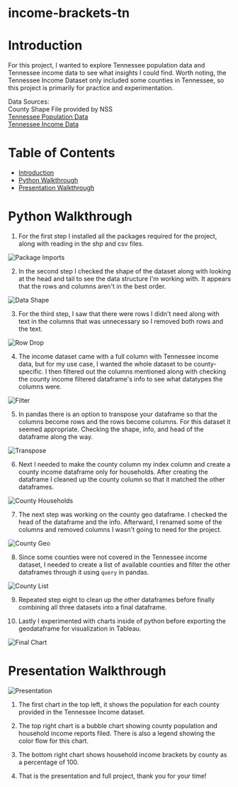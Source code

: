 # income-brackets-tn

# Introduction
For this project, I wanted to explore Tennessee population data and Tennessee income data to see what insights I could find. Worth noting, the Tennessee Income Dataset only included some counties in Tennessee, so this project is primarily for practice and experimentation.

Data Sources:<br/>County Shape File provided by NSS <br/>[Tennessee Population Data](https://www.census.gov/data/tables/time-series/demo/popest/2010s-counties-total.html#par_textimage)<br/>
[Tennessee Income Data](https://data.census.gov/cedsci/table?q=income&g=0400000US47,47.050000&y=2019&tid=ACSST1Y2019.S1901&hidePreview=true&moe=false)

# Table of Contents
* [Introduction](#Introduction)
* [Python Walkthrough](#Python-Walkthrough)
* [Presentation Walkthrough](#Presentation-Walkthrough)

# Python Walkthrough

1. For the first step I installed all the packages required for the project, along with reading in the shp and csv files.

![Package Imports](./assets/package_imports.jpg)

2. In the second step I checked the shape of the dataset along with looking at the head and tail to see the data structure I'm working with. It appears that the rows and columns aren't in the best order.

![Data Shape](./assets/data_shape.jpg)

3. For the third step, I saw that there were rows I didn't need along with text in the columns that was unnecessary so I removed both rows and the text.

![Row Drop](./assets/row_drop.jpg)

4. The income dataset came with a full column with Tennessee income data, but for my use case, I wanted the whole dataset to be county-specific. I then filtered out the columns mentioned along with checking the county income filtered dataframe's info to see what datatypes the columns were.

![Filter](./assets/filter.jpg)

5. In pandas there is an option to transpose your dataframe so that the columns become rows and the rows become columns. For this dataset it seemed appropriate. Checking the shape, info, and head of the dataframe along the way.

![Transpose](./assets/transpose.jpg)

6. Next I needed to make the county column my index column and create a county income dataframe only for households. After creating the dataframe I cleaned up the county column so that it matched the other dataframes.

![County Households](./assets/county_households.jpg)

7. The next step was working on the county geo dataframe. I checked the head of the dataframe and the info. Afterward, I renamed some of the columns and removed columns I wasn't going to need for the project.

![County Geo](./assets/county_geo.jpg)

8. Since some counties were not covered in the Tennessee income dataset, I needed to create a list of available counties and filter the other dataframes through it using `query` in pandas.

![County List](./assets/county_list.jpg)

9. Repeated step eight to clean up the other dataframes before finally combining all three datasets into a final dataframe.



10. Lastly I experimented with charts inside of python before exporting the geodataframe for visualization in Tableau.

![Final Chart](./assets/final_chart.jpg)

# Presentation Walkthrough

![Presentation](./assets/presentation.jpg)

1. The first chart in the top left, it shows the population for each county provided in the Tennessee Income dataset.

2. The top right chart is a bubble chart showing county population and household income reports filed. There is also a legend showing the color flow for this chart.

3. The bottom right chart shows household income brackets by county as a percentage of 100.

4. That is the presentation and full project, thank you for your time!
